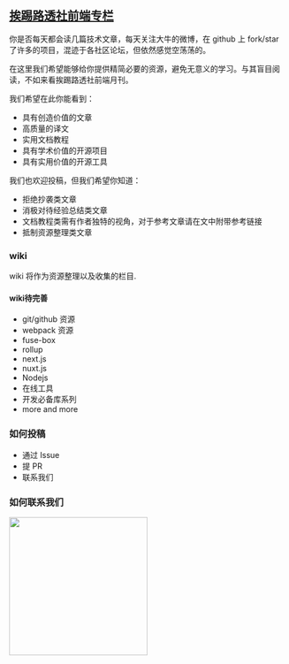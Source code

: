 ## [挨踢路透社前端专栏](https://e-f-e.github.io/fe-study-tutorial/index.html)

你是否每天都会读几篇技术文章，每天关注大牛的微博，在 github 上 fork/star 了许多的项目，混迹于各社区论坛，但依然感觉空荡荡的。

在这里我们希望能够给你提供精简必要的资源，避免无意义的学习。与其盲目阅读，不如来看挨踢路透社前端月刊。

我们希望在此你能看到：

* 具有创造价值的文章
* 高质量的译文
* 实用文档教程
* 具有学术价值的开源项目
* 具有实用价值的开源工具

我们也欢迎投稿，但我们希望你知道：

* 拒绝抄袭类文章
* 消极对待经验总结类文章
* 文档教程类需有作者独特的视角，对于参考文章请在文中附带参考链接
* 抵制资源整理类文章

### wiki

wiki 将作为资源整理以及收集的栏目.

#### wiki待完善

* git/github 资源
* webpack 资源
* fuse-box
* rollup
* next.js
* nuxt.js
* Nodejs
* 在线工具
* 开发必备库系列
* more and more

### 如何投稿

* 通过 Issue
* 提 PR
* 联系我们

### 如何联系我们

<img width='250' src='https://camo.githubusercontent.com/ed784cf901a538624926776e1edcf0f8c7aa410e/68747470733a2f2f652d662d652e6769746875622e696f2f6666652f7374617469632f6666652d71712e706e67'/>